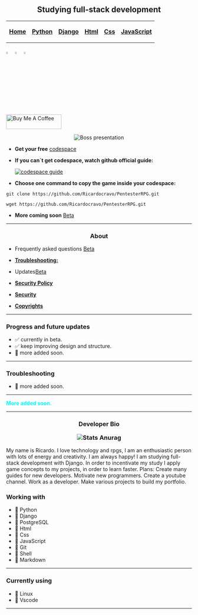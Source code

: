 <!-- markdownlint-disable MD033 MD041 -->

<h2 align="center">Studying full-stack development</h3>

<table>
  <tr>
    <td><p align="center"><a href="https://github.com/Ricardocravo/PentesterRPG/blob/main/Markdown/game_info.md"><b>Home<br></b></a></td>
    <td><p align="center"><a href="https://github.com/Ricardocravo/PentesterRPG/blob/main/Markdown/install_beta.md"><b>Python<br></b></a></td>
    <td><p align="center"><a href="https://github.com/Ricardocravo/PentesterRPG/blob/main/Markdown/updates.md"><b>Django<br></b></a></td>
    <td><p align="center"><a href="https://github.com/Ricardocravo/PentesterRPG/blob/main/Markdown/preview.md"><b>Html<br></b></a></td>
    <td><p align="center"><a href="https://github.com/Ricardocravo/PentesterRPG/blob/main/Markdown/forums.md"><b>Css<br></b></a></td>
    <td><p align="center"><a href="https://github.com/Ricardocravo/PentesterRPG/blob/main/Markdown/support.md"><b>JavaScript<br></b></a></td>
      </td>
  </tr>
</table>

<div class="social-icons">
    <a href="https://www.linkedin.com/in/ricardo--cravo/"><img src="https://img.icons8.com/color/48/000000/linkedin.png" alt="LinkedIn" width="4%"/></a>
    <a href="https://www.instagram.com/promote_joy/"><img src="https://img.icons8.com/fluent/48/000000/instagram-new.png" alt="Instagram" width="4%"/></a>
    <a href="mailto:pentesterrpg@gmail.com"><img src="https://img.icons8.com/fluent/48/000000/gmail.png" alt="Email" width="4%"/></a>
</div>

<a href="https://www.buymeacoffee.com/pentesterrpg" target="_blank"><img src="https://cdn.buymeacoffee.com/buttons/v2/default-violet.png" alt="Buy Me A Coffee" style="height:40px !important;width: 150px !important;" ></a>

<p align="center">
  <img src="Game_PentesterRPG/Kingdom_PentesterRPG_Data/Codex/Monster/boss00010.jpeg" alt="Boss presentation" />
</p>

<!-- markdownlint-enable MD033 MD041 -->

- **Get your free** [codespace](https://github.com/codespaces)
- **If you can´t get codespace, watch github official guide:**
  
  [![codespace guide](https://icons.iconarchive.com/icons/dakirby309/simply-styled/48/YouTube-icon.png)](https://youtu.be/rB9v6HoDXYo?feature=shared)

- **Choose one command to copy the game inside your codespace:**

```shell
git clone https://github.com/Ricardocravo/PentesterRPG.git
```

```shell
wget https://github.com/Ricardocravo/PentesterRPG.git
```

- **More coming soon** [Beta](https://github.com/Ricardocravo/PentesterRPG.git)

***

<!-- markdownlint-disable MD033 MD041 -->

<h3 align="center"> About </h3>

<!-- markdownlint-enable MD033 MD041 -->

- Frequently asked questions [Beta](https://github.com/Ricardocravo/PentesterRPG)

- **[Troubleshooting:](https://github.com/Ricardocravo/PentesterRPG)**

- Updates[Beta](/workspaces/PentesterRPG/Game_PentesterRPG/Kingdom_PentesterRPG_Data/Patcher/UPDATES.md)

- **[Security Policy](Game_PentesterRPG/Kingdom_PentesterRPG_Data/PentesterRPG_Markdown/Main_Sys/Instructions/SECURITY_POLICY.md)**

- **[Security](SECURITY.md)**

- **[Copyrights](Game_PentesterRPG/Copyright/copyright.txt)**

***

### Progress and future updates

- ✅ currently in beta.
- ✅ keep improving design and structure.
- 🔲 more added soon.

***

### Troubleshooting

- 🔲 more added soon.

***

<!-- markdownlint-disable MD033 MD045 -->

<span style="color:cyan">**More added soon.**</span>

***

<h3 align="center">  Developer Bio

![Stats Anurag](https://github-readme-stats.vercel.app/api?username=RPG-Study&theme=midnight-purple&show=reviews,discussions_started,discussions_answered,prs_merged,prs_merged_percentage)

</h3>

<p align="left"> My name is Ricardo.
I love technology and rpgs, I am an enthusiastic person with lots of energy and creativity. I am always happy!
I am studying full-stack development with Django.
In order to incentivate my study I apply game concepts to my projects, in order to learn faster.
Plans:
Create many guides for new developers.
Motivate new programmers.
Create a youtube channel.
Work as a developer.
Make various projects to build my portfolio.
</p>

### Working with

- 🔲 Python
- 🔲 Django
- 🔲 PostgreSQL
- 🔲 Html
- 🔲 Css
- 🔲 JavaScript
- 🔲 Git
- 🔲 Shell
- 🔲 Markdown

***

### Currently using

- 🔲 Linux
- 🔲 Vscode

***

<!-- markdownlint-enable MD033 MD045 -->